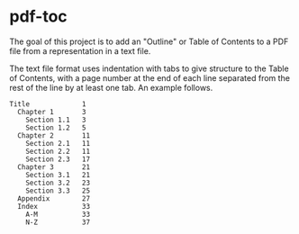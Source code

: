 # pdf-toc
The goal of this project is to add an "Outline" or Table of Contents to a PDF
file from a representation in a text file.

The text file format uses indentation with tabs to give structure to the Table
of Contents, with a page number at the end of each line separated from the rest
of the line by at least one tab. An example follows.
```
Title             1
  Chapter 1       3
    Section 1.1   3
    Section 1.2   5
  Chapter 2       11
    Section 2.1   11
    Section 2.2   11
    Section 2.3   17
  Chapter 3       21
    Section 3.1   21
    Section 3.2   23
    Section 3.3   25
  Appendix        27
  Index           33
    A-M           33
    N-Z           37
```
